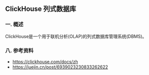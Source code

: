 ## ClickHouse 列式数据库

### 一. 概述

ClickHouse是一个用于联机分析(OLAP)的列式数据库管理系统(DBMS)。



### 八. 参考资料

- https://clickhouse.com/docs/zh
- https://juejin.cn/post/6939023230833262622